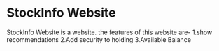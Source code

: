 # StockInfo Website
StockInfo Website is a website.
the features of this website are-
1.show recommendations
2.Add security to holding
3.Available Balance
